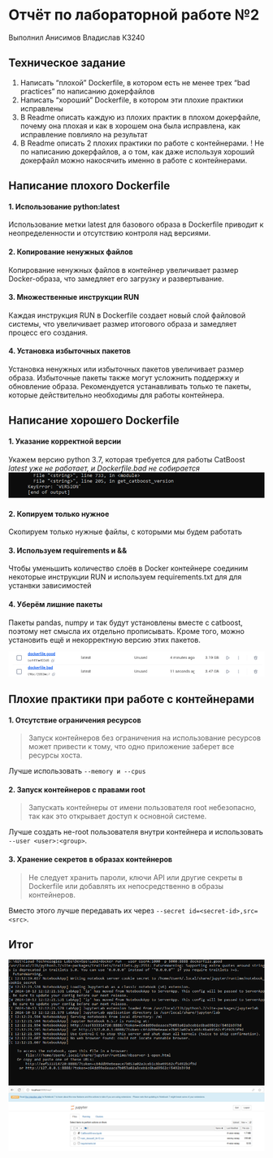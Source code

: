 # Отчёт по лабораторной работе №2
Выполнил Анисимов Владислав К3240
## Техническое задание
1. Написать “плохой” Dockerfile, в котором есть не менее трех “bad practices” по написанию докерфайлов
2. Написать “хороший” Dockerfile, в котором эти плохие практики исправлены
3. В Readme описать каждую из плохих практик в плохом докерфайле, почему она плохая и как в хорошем она была исправлена, как исправление повлияло на результат
4. В Readme описать 2 плохих практики по работе с контейнерами. ! Не по написанию докерфайлов, а о том, как даже используя хороший докерфайл можно накосячить именно в работе с контейнерами.
## Написание плохого Dockerfile
#### 1. Использование python:latest
Использование метки latest для базового образа в Dockerfile приводит к неопределенности и отсутствию контроля над версиями.
#### 2. Копирование ненужных файлов
Копирование ненужных файлов в контейнер увеличивает размер Docker-образа, что замедляет его  загрузку и развертывание.
#### 3. Множественные инструкции RUN
Каждая инструкция RUN в Dockerfile создает новый слой файловой системы, что увеличивает размер итогового образа и замедляет процесс его создания.
#### 4. Установка избыточных пакетов
Установка ненужных или избыточных пакетов увеличивает размер образа. Избыточные пакеты также могут усложнить поддержку и обновление образа. Рекомендуется устанавливать только те пакеты, которые действительно необходимы для работы контейнера.
## Написание хорошего Dockerfile
#### 1. Указание корректной версии
Укажем версию python 3.7, которая требуется для работы CatBoost\
_latest уже не работает, и Dockerfile.bad не собирается_
![bad_practice](./assets/bad_practice.png)
#### 2. Копируем только нужное
Скопируем только нужные файлы, с которыми мы будем работать
#### 3. Используем requirements и &&
Чтобы уменьшить количество слоёв в Docker контейнере соединим некоторые инструкции RUN и используем requirements.txt для для устанвки зависимостей
#### 4. Уберём лишние пакеты
Пакеты pandas, numpy и так будут установлены вместе с catboost, поэтому нет смысла их отдельно прописывать. Кроме того, можно установить ещё и некорректную версию этих пакетов.

![mem_difference](./assets/mem_difference.png)
## Плохие практики при работе с контейнерами
#### 1. Отсутствие ограничения ресурсов 
> Запуск контейнеров без ограничения на использование ресурсов может привести к тому, что одно приложение заберет все ресурсы хоста.

Лучше использовать ```--memory и --cpus```
#### 2. Запуск контейнеров с правами root
> Запускать контейнеры от имени пользователя root небезопасно, так как это открывает доступ к основной системе. 

Лучше создать не-root пользователя внутри контейнера и использовать ```--user <user>:<group>```.
#### 3. Хранение секретов в образах контейнеров
> Не следует хранить пароли, ключи API или другие секреты в Dockerfile или добавлять их непосредственно в образы контейнеров. 

Вместо этого лучше передавать их через ```--secret id=<secret-id>,src=<src>```.
## Итог
![docker_run](./assets/docker_run.png)
![result](./assets/result.png)